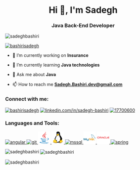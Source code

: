 <!--### Hi there 👋 :zap:


**SadeghBashiri/SadeghBashiri** is a ✨ _special_ ✨ repository because its `README.md` (this file) appears on your GitHub profile.

Here are some ideas to get you started:

- 🔭 I’m currently working on ...
- 🌱 I’m currently learning ...
- 👯 I’m looking to collaborate on ...
- 🤔 I’m looking for help with ...
- 💬 Ask me about ...
- 📫 How to reach me: ...
- 😄 Pronouns: ...
- ⚡ Fun fact: ...
-->

<h1 align="center">Hi 👋, I'm Sadegh</h1>

<h3 align="center">Java Back-End Developer</h3>

<p align="left"> <img src="https://komarev.com/ghpvc/?username=sadeghbashiri&label=Profile%20views&color=0e75b6&style=flat" alt="sadeghbashiri" /> </p>

<p align="left"> <a href="https://twitter.com/bashirisadegh" target="blank"><img src="https://img.shields.io/twitter/follow/bashirisadegh?logo=twitter&style=for-the-badge" alt="bashirisadegh" /></a> </p>

- 🔭 I’m currently working on **Insurance**

- 🌱 I’m currently learning **Java technologies**

- 💬 Ask me about **Java**

- 📫 How to reach me **Sadegh.Bashiri.dev@gmail.com**

<h3 align="left">Connect with me:</h3>
<p align="left">
<a href="https://twitter.com/bashirisadegh" target="blank"><img align="center" src="https://raw.githubusercontent.com/rahuldkjain/github-profile-readme-generator/master/src/images/icons/Social/twitter.svg" alt="bashirisadegh" height="30" width="40" /></a>
<a href="https://linkedin.com/in/linkedin.com/in/sadegh-bashiri" target="blank"><img align="center" src="https://raw.githubusercontent.com/rahuldkjain/github-profile-readme-generator/master/src/images/icons/Social/linked-in-alt.svg" alt="linkedin.com/in/sadegh-bashiri" height="30" width="40" /></a>
<a href="https://stackoverflow.com/users/17700600" target="blank"><img align="center" src="https://raw.githubusercontent.com/rahuldkjain/github-profile-readme-generator/master/src/images/icons/Social/stack-overflow.svg" alt="17700600" height="30" width="40" /></a>
</p>

<h3 align="left">Languages and Tools:</h3>
<p align="left"> <a href="https://angular.io" target="_blank" rel="noreferrer"> <img src="https://angular.io/assets/images/logos/angular/angular.svg" alt="angular" width="40" height="40"/> </a> <a href="https://git-scm.com/" target="_blank" rel="noreferrer"> <img src="https://www.vectorlogo.zone/logos/git-scm/git-scm-icon.svg" alt="git" width="40" height="40"/> </a> <a href="https://www.java.com" target="_blank" rel="noreferrer"> <img src="https://raw.githubusercontent.com/devicons/devicon/master/icons/java/java-original.svg" alt="java" width="40" height="40"/> </a> <a href="https://www.linux.org/" target="_blank" rel="noreferrer"> <img src="https://raw.githubusercontent.com/devicons/devicon/master/icons/linux/linux-original.svg" alt="linux" width="40" height="40"/> </a> <a href="https://www.microsoft.com/en-us/sql-server" target="_blank" rel="noreferrer"> <img src="https://www.svgrepo.com/show/303229/microsoft-sql-server-logo.svg" alt="mssql" width="40" height="40"/> </a> <a href="https://www.mysql.com/" target="_blank" rel="noreferrer"> <img src="https://raw.githubusercontent.com/devicons/devicon/master/icons/mysql/mysql-original-wordmark.svg" alt="mysql" width="40" height="40"/> </a> <a href="https://www.oracle.com/" target="_blank" rel="noreferrer"> <img src="https://raw.githubusercontent.com/devicons/devicon/master/icons/oracle/oracle-original.svg" alt="oracle" width="40" height="40"/> </a> <a href="https://spring.io/" target="_blank" rel="noreferrer"> <img src="https://www.vectorlogo.zone/logos/springio/springio-icon.svg" alt="spring" width="40" height="40"/> </a> </p>

<p><img align="left" src="https://github-readme-stats.vercel.app/api/top-langs?username=sadeghbashiri&show_icons=true&locale=en&layout=compact" alt="sadeghbashiri" /></p>

<p>&nbsp;<img align="center" src="https://github-readme-stats.vercel.app/api?username=sadeghbashiri&show_icons=true&locale=en" alt="sadeghbashiri" /></p>

<p><img align="center" src="https://github-readme-streak-stats.herokuapp.com/?user=sadeghbashiri&" alt="sadeghbashiri" /></p>
